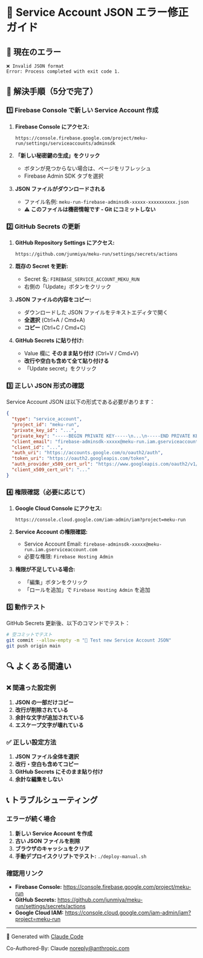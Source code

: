 # 🔧 Service Account JSON エラー修正ガイド

## 🚨 現在のエラー
```
❌ Invalid JSON format
Error: Process completed with exit code 1.
```

## 🎯 解決手順（5分で完了）

### 1️⃣ Firebase Console で新しい Service Account 作成

1. **Firebase Console にアクセス:**
   ```
   https://console.firebase.google.com/project/meku-run/settings/serviceaccounts/adminsdk
   ```

2. **「新しい秘密鍵の生成」をクリック**
   - ボタンが見つからない場合は、ページをリフレッシュ
   - Firebase Admin SDK タブを選択

3. **JSON ファイルがダウンロードされる**
   - ファイル名例: `meku-run-firebase-adminsdk-xxxxx-xxxxxxxxxx.json`
   - **⚠️ このファイルは機密情報です - Git にコミットしない**

### 2️⃣ GitHub Secrets の更新

1. **GitHub Repository Settings にアクセス:**
   ```
   https://github.com/junmiya/meku-run/settings/secrets/actions
   ```

2. **既存の Secret を更新:**
   - Secret 名: `FIREBASE_SERVICE_ACCOUNT_MEKU_RUN`
   - 右側の「Update」ボタンをクリック

3. **JSON ファイルの内容をコピー:**
   - ダウンロードした JSON ファイルをテキストエディタで開く
   - **全選択** (Ctrl+A / Cmd+A)
   - **コピー** (Ctrl+C / Cmd+C)

4. **GitHub Secrets に貼り付け:**
   - Value 欄に **そのまま貼り付け** (Ctrl+V / Cmd+V)
   - **改行や空白も含めて全て貼り付ける**
   - 「Update secret」をクリック

### 3️⃣ 正しい JSON 形式の確認

Service Account JSON は以下の形式である必要があります：

```json
{
  "type": "service_account",
  "project_id": "meku-run",
  "private_key_id": "...",
  "private_key": "-----BEGIN PRIVATE KEY-----\n...\n-----END PRIVATE KEY-----\n",
  "client_email": "firebase-adminsdk-xxxxx@meku-run.iam.gserviceaccount.com",
  "client_id": "...",
  "auth_uri": "https://accounts.google.com/o/oauth2/auth",
  "token_uri": "https://oauth2.googleapis.com/token",
  "auth_provider_x509_cert_url": "https://www.googleapis.com/oauth2/v1/certs",
  "client_x509_cert_url": "..."
}
```

### 4️⃣ 権限確認（必要に応じて）

1. **Google Cloud Console にアクセス:**
   ```
   https://console.cloud.google.com/iam-admin/iam?project=meku-run
   ```

2. **Service Account の権限確認:**
   - Service Account Email: `firebase-adminsdk-xxxxx@meku-run.iam.gserviceaccount.com`
   - 必要な権限: `Firebase Hosting Admin`

3. **権限が不足している場合:**
   - 「編集」ボタンをクリック
   - 「ロールを追加」で `Firebase Hosting Admin` を追加

### 5️⃣ 動作テスト

GitHub Secrets 更新後、以下のコマンドでテスト：

```bash
# 空コミットでテスト
git commit --allow-empty -m "🔧 Test new Service Account JSON"
git push origin main
```

## 🔍 よくある間違い

### ❌ 間違った設定例
1. **JSON の一部だけコピー**
2. **改行が削除されている**
3. **余計な文字が追加されている**
4. **エスケープ文字が壊れている**

### ✅ 正しい設定方法
1. **JSON ファイル全体を選択**
2. **改行・空白も含めてコピー**
3. **GitHub Secrets にそのまま貼り付け**
4. **余計な編集をしない**

## 📞 トラブルシューティング

### エラーが続く場合
1. **新しい Service Account を作成**
2. **古い JSON ファイルを削除**
3. **ブラウザのキャッシュをクリア**
4. **手動デプロイスクリプトでテスト:** `./deploy-manual.sh`

### 確認用リンク
- **Firebase Console:** https://console.firebase.google.com/project/meku-run
- **GitHub Secrets:** https://github.com/junmiya/meku-run/settings/secrets/actions
- **Google Cloud IAM:** https://console.cloud.google.com/iam-admin/iam?project=meku-run

---

🤖 Generated with [Claude Code](https://claude.ai/code)

Co-Authored-By: Claude <noreply@anthropic.com>